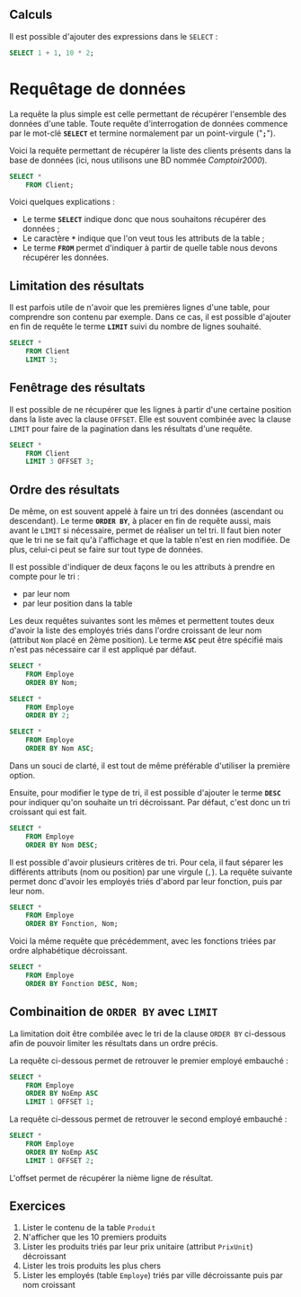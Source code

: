 ## Calculs 

Il est possible d'ajouter des expressions dans le `SELECT` : 

```sql
SELECT 1 + 1, 10 * 2;
```


# Requêtage de données

La requête la plus simple est celle permettant de récupérer l'ensemble des données d'une table. Toute requête d'interrogation de données commence par le mot-clé **`SELECT`** et termine normalement par un point-virgule ("**`;`**").

Voici la requête permettant de récupérer la liste des clients présents dans la base de données (ici, nous utilisons une BD nommée *Comptoir2000*).

```sql
SELECT *
    FROM Client;
```

Voici quelques explications :

- Le terme **`SELECT`** indique donc que nous souhaitons récupérer des données ;
- Le caractère **`*`** indique que l'on veut tous les attributs de la table ;
- Le terme **`FROM`** permet d'indiquer à partir de quelle table nous devons récupérer les données.



## Limitation des résultats

Il est parfois utile de n'avoir que les premières lignes d'une table, pour comprendre son contenu par exemple. Dans ce cas, il est possible d'ajouter en fin de requête le terme **`LIMIT`** suivi du nombre de lignes souhaité.

```sql
SELECT *
    FROM Client
    LIMIT 3;
```


## Fenêtrage des résultats

Il est possible de ne récupérer que les lignes à partir d'une certaine position dans la liste avec la clause `OFFSET`. Elle est souvent combinée avec la clause `LIMIT` pour faire de la pagination dans les résultats d'une requête.

```sql
SELECT *
    FROM Client
    LIMIT 3 OFFSET 3;
```


## Ordre des résultats

De même, on est souvent appelé à faire un tri des données (ascendant ou descendant). Le terme **`ORDER BY`**, à placer en fin de requête aussi, mais avant le `LIMIT` si nécessaire, permet de réaliser un tel tri. Il faut bien noter que le tri ne se fait qu'à l'affichage et que la table n'est en rien modifiée. De plus, celui-ci peut se faire sur tout type de données.

Il est possible d'indiquer de deux façons le ou les attributs à prendre en compte pour le tri :

- par leur nom
- par leur position dans la table

Les deux requêtes suivantes sont les mêmes et permettent toutes deux d'avoir la liste des employés triés dans l'ordre croissant de leur nom (attribut `Nom` placé en 2ème position). Le terme **`ASC`** peut être spécifié mais n'est pas nécessaire car il est appliqué par défaut.

```sql
SELECT * 
    FROM Employe
    ORDER BY Nom;
```

```sql
SELECT * 
    FROM Employe
    ORDER BY 2;
```

```sql
SELECT * 
    FROM Employe
    ORDER BY Nom ASC;
```

Dans un souci de clarté, il est tout de même préférable d'utiliser la première option.

Ensuite, pour modifier le type de tri, il est possible d'ajouter le terme **`DESC`** pour indiquer qu'on souhaite un tri décroissant. Par défaut, c'est donc un tri croissant qui est fait. 

```sql
SELECT * 
    FROM Employe
    ORDER BY Nom DESC;
```

Il est possible d'avoir plusieurs critères de tri. Pour cela, il faut séparer les différents attributs (nom ou position) par une virgule (*`,`*). La requête suivante permet donc d'avoir les employés triés d'abord par leur fonction, puis par leur nom.

```sql
SELECT * 
    FROM Employe
    ORDER BY Fonction, Nom;
```

Voici la même requête que précédemment, avec les fonctions triées par ordre alphabétique décroissant.

```sql
SELECT * 
    FROM Employe
    ORDER BY Fonction DESC, Nom;
```


## Combinaition de `ORDER BY` avec `LIMIT`

La limitation doit être combilée avec le tri de la clause `ORDER BY` ci-dessous afin de pouvoir limiter les résultats dans un ordre précis.

La requête ci-dessous permet de retrouver le premier employé embauché : 

```sql
SELECT * 
    FROM Employe
    ORDER BY NoEmp ASC
    LIMIT 1 OFFSET 1;
```

La requête ci-dessous permet de retrouver le second employé embauché : 

```sql
SELECT * 
    FROM Employe
    ORDER BY NoEmp ASC
    LIMIT 1 OFFSET 2;
```

L'offset permet de récupérer la nième ligne de résultat.


## Exercices

1. Lister le contenu de la table `Produit`
1. N'afficher que les 10 premiers produits
1. Lister les produits triés par leur prix unitaire (attribut `PrixUnit`) décroissant
1. Lister les trois produits les plus chers
1. Lister les employés (table `Employe`) triés par ville décroissante puis par nom croissant
